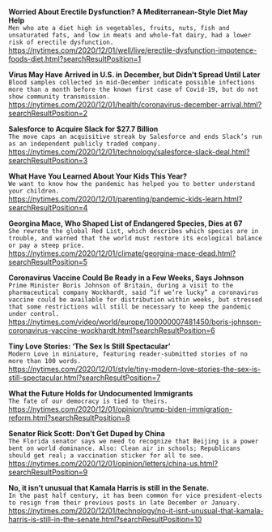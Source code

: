 **Worried About Erectile Dysfunction? A Mediterranean-Style Diet May Help**\
`Men who ate a diet high in vegetables, fruits, nuts, fish and unsaturated fats, and low in meats and whole-fat dairy, had a lower risk of erectile dysfunction.`\
https://nytimes.com/2020/12/01/well/live/erectile-dysfunction-impotence-foods-diet.html?searchResultPosition=1

**Virus May Have Arrived in U.S. in December, but Didn’t Spread Until Later**\
`Blood samples collected in mid-December indicate possible infections more than a month before the known first case of Covid-19, but do not show community transmission.`\
https://nytimes.com/2020/12/01/health/coronavirus-december-arrival.html?searchResultPosition=2

**Salesforce to Acquire Slack for $27.7 Billion**\
`The move caps an acquisitive streak by Salesforce and ends Slack’s run as an independent publicly traded company.`\
https://nytimes.com/2020/12/01/technology/salesforce-slack-deal.html?searchResultPosition=3

**What Have You Learned About Your Kids This Year?**\
`We want to know how the pandemic has helped you to better understand your children.`\
https://nytimes.com/2020/12/01/parenting/pandemic-kids-learn.html?searchResultPosition=4

**Georgina Mace, Who Shaped List of Endangered Species, Dies at 67**\
`She rewrote the global Red List, which describes which species are in trouble, and warned that the world must restore its ecological balance or pay a steep price.`\
https://nytimes.com/2020/12/01/climate/georgina-mace-dead.html?searchResultPosition=5

**Coronavirus Vaccine Could Be Ready in a Few Weeks, Says Johnson**\
`Prime Minister Boris Johnson of Britain, during a visit to the pharmaceutical company Wockhardt, said “if we’re lucky” a coronavirus vaccine could be available for distribution within weeks, but stressed that some restrictions will still be necessary to keep the pandemic under control.`\
https://nytimes.com/video/world/europe/100000007481450/boris-johnson-coronavirus-vaccine-wockhardt.html?searchResultPosition=6

**Tiny Love Stories: ‘The Sex Is Still Spectacular’**\
`Modern Love in miniature, featuring reader-submitted stories of no more than 100 words.`\
https://nytimes.com/2020/12/01/style/tiny-modern-love-stories-the-sex-is-still-spectacular.html?searchResultPosition=7

**What the Future Holds for Undocumented Immigrants**\
`The fate of our democracy is tied to theirs.`\
https://nytimes.com/2020/12/01/opinion/trump-biden-immigration-reform.html?searchResultPosition=8

**Senator Rick Scott: Don’t Get Duped by China**\
`The Florida senator says we need to recognize that Beijing is a power bent on world dominance. Also: Clean air in schools; Republicans should get real; a vaccination sticker for all to see.`\
https://nytimes.com/2020/12/01/opinion/letters/china-us.html?searchResultPosition=9

**No, it isn’t unusual that Kamala Harris is still in the Senate.**\
`In the past half century, it has been common for vice president-elects to resign from their previous posts in late December or January.`\
https://nytimes.com/2020/12/01/technology/no-it-isnt-unusual-that-kamala-harris-is-still-in-the-senate.html?searchResultPosition=10

